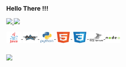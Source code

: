 ### Hello There !!!

 <div>
  <a href="https://github.com/JonathanSMN">
  <img height="180em" src="https://github-readme-stats.vercel.app/api?username=JonathanSMN&show_icons=true&theme=dark&include_all_commits=true&count_private=true"/>
  <img height="180em" src="https://github-readme-stats.vercel.app/api/top-langs/?username=JonathanSMN&layout=compact&langs_count=7&theme=dark"/>
</div>
<div style="display: inline_block"><br>
  <img align="center" alt="Jonathan-Java" height="30" width="40" src="https://raw.githubusercontent.com/devicons/devicon/master/icons/java/java-original-wordmark.svg">
  <img align="center" alt="Jonathan-Groovy" height="30" width="40" src="https://raw.githubusercontent.com/devicons/devicon/master/icons/groovy/groovy-original.svg">
  <img align="center" alt="Jonathan-Python" height="30" width="40" src="https://raw.githubusercontent.com/devicons/devicon/master/icons/python/python-original-wordmark.svg">
  <img align="center" alt="Jonathan-HTML" height="30" width="40" src="https://raw.githubusercontent.com/devicons/devicon/master/icons/html5/html5-original.svg">
  <img align="center" alt="Jonathan-CSS" height="30" width="40" src="https://raw.githubusercontent.com/devicons/devicon/master/icons/css3/css3-original.svg">
  <img align="center" alt="Jonathan-sql" height="30" width="40" src="https://raw.githubusercontent.com/devicons/devicon/master/icons/microsoftsqlserver/microsoftsqlserver-plain-wordmark.svg">
  <img align="center" alt="Jonathan-Node" height="30" width="40" src="https://raw.githubusercontent.com/devicons/devicon/master/icons/nodejs/nodejs-original-wordmark.svg">
  
</div>
  
  ##
 
<div> 
  
  <a href="https://www.linkedin.com/in/jonathan-moreira-eng/" target="_blank"><img src="https://img.shields.io/badge/-LinkedIn-%230077B5?style=for-the-badge&logo=linkedin&logoColor=white" target="_blank"></a>  
  
</div>
